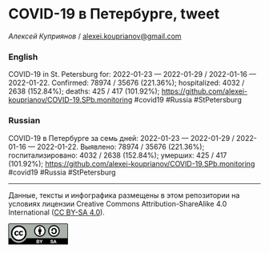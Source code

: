 COVID-19 в Петербурге, tweet
============================

*Алексей Куприянов* /
<a href="mailto:alexei.kouprianov@gmail.com" class="email">alexei.kouprianov@gmail.com</a>

### English

COVID-19 in St. Petersburg for: 2022-01-23 — 2022-01-29 / 2022-01-16 —
2022-01-22. Сonfirmed: 78974 / 35676 (221.36%); hospitalized: 4032 /
2638 (152.84%); deaths: 425 / 417 (101.92%);
<a href="https://github.com/alexei-kouprianov/COVID-19.SPb.monitoring" class="uri">https://github.com/alexei-kouprianov/COVID-19.SPb.monitoring</a>
\#covid19 \#Russia \#StPetersburg

### Russian

COVID-19 в Петербурге за семь дней: 2022-01-23 — 2022-01-29 / 2022-01-16
— 2022-01-22. Выявлено: 78974 / 35676 (221.36%); госпитализировано: 4032
/ 2638 (152.84%); умерших: 425 / 417 (101.92%);
<a href="https://github.com/alexei-kouprianov/COVID-19.SPb.monitoring" class="uri">https://github.com/alexei-kouprianov/COVID-19.SPb.monitoring</a>
\#covid19 \#Russia \#StPetersburg

------------------------------------------------------------------------

Данные, тексты и инфографика размещены в этом репозитории на условиях
лицензии Creative Commons Attribution-ShareAlike 4.0 International ([CC
BY-SA 4.0](https://creativecommons.org/licenses/by-sa/4.0/)).

![](../misc/CC-BY-SA-icon.png "CC-BY-SA")
